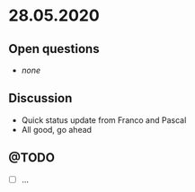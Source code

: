 # 28.05.2020
## Open questions
- *none*

## Discussion
* Quick status update from Franco and Pascal
* All good, go ahead

## @TODO
- [ ] ...
